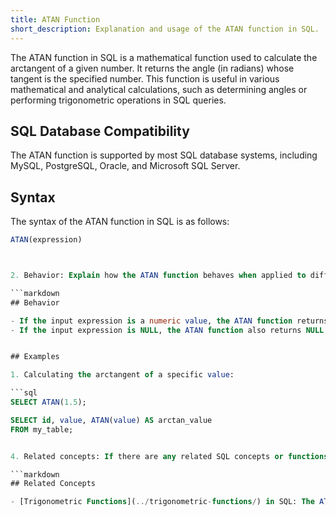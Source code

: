 ```yaml
---
title: ATAN Function
short_description: Explanation and usage of the ATAN function in SQL.
---
```


The ATAN function in SQL is a mathematical function used to calculate the arctangent of a given number. It returns the angle (in radians) whose tangent is the specified number. This function is useful in various mathematical and analytical calculations, such as determining angles or performing trigonometric operations in SQL queries.

## SQL Database Compatibility

The ATAN function is supported by most SQL database systems, including MySQL, PostgreSQL, Oracle, and Microsoft SQL Server.

## Syntax

The syntax of the ATAN function in SQL is as follows:

```sql
ATAN(expression)



2. Behavior: Explain how the ATAN function behaves when applied to different types of inputs. For example:

```markdown
## Behavior

- If the input expression is a numeric value, the ATAN function returns the arctangent of that value in radians.
- If the input expression is NULL, the ATAN function also returns NULL.


## Examples

1. Calculating the arctangent of a specific value:

```sql
SELECT ATAN(1.5);

SELECT id, value, ATAN(value) AS arctan_value
FROM my_table;


4. Related concepts: If there are any related SQL concepts or functions that are commonly used in conjunction with the ATAN function, you can mention and provide links to those concepts. For example:

```markdown
## Related Concepts

- [Trigonometric Functions](../trigonometric-functions/) in SQL: The ATAN function is one of the trigonometric functions available in SQL. You can use it along with other functions like SIN, COS, and TAN to perform complex mathematical calculations involving angles and triangles.
